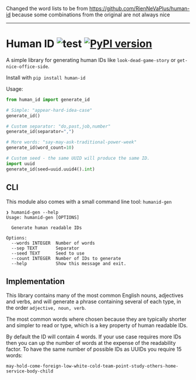 Changed the word lists to be from https://github.com/RienNeVaPlus/human-id because some
combinations from the original are not always nice

---

# Human ID ![test](https://github.com/orf/human_id/workflows/test/badge.svg) [![PyPI version](https://badge.fury.io/py/human-id.svg)](https://pypi.org/project/human-id)

A simple library for generating human IDs like `look-dead-game-story` or `get-nice-office-side`. 

Install with `pip install human-id`

Usage:

```python
from human_id import generate_id

# Simple: "appear-hard-idea-case"
generate_id()

# Custom separator: "do,past,job,number"
generate_id(separator=",")

# More words: "say-may-ask-traditional-power-week"
generate_id(word_count=10)

# Custom seed - the same UUID will produce the same ID.
import uuid
generate_id(seed=uuid.uuid4().int)
```

## CLI

This module also comes with a small command line tool: `humanid-gen`

```
❯ humanid-gen --help
Usage: humanid-gen [OPTIONS]

  Generate human readable IDs

Options:
  --words INTEGER  Number of words
  --sep TEXT       Separator
  --seed TEXT      Seed to use
  --count INTEGER  Number of IDs to generate
  --help           Show this message and exit.
```

## Implementation

This library contains many of the most common English nouns, adjectives and verbs, and will generate a phrase containing several of each type, in the order `adjective, noun, verb`.

The most common words where chosen because they are typically shorter and simpler to read or type, which is a key property of human readable IDs.

By default the ID will contain 4 words. If your use case requires more IDs then you can up the number of words at the expense of the readability factor. To have the same number of possible IDs as UUIDs you require 15 words:

`may-hold-come-foreign-low-white-cold-team-point-study-others-home-service-body-child`

